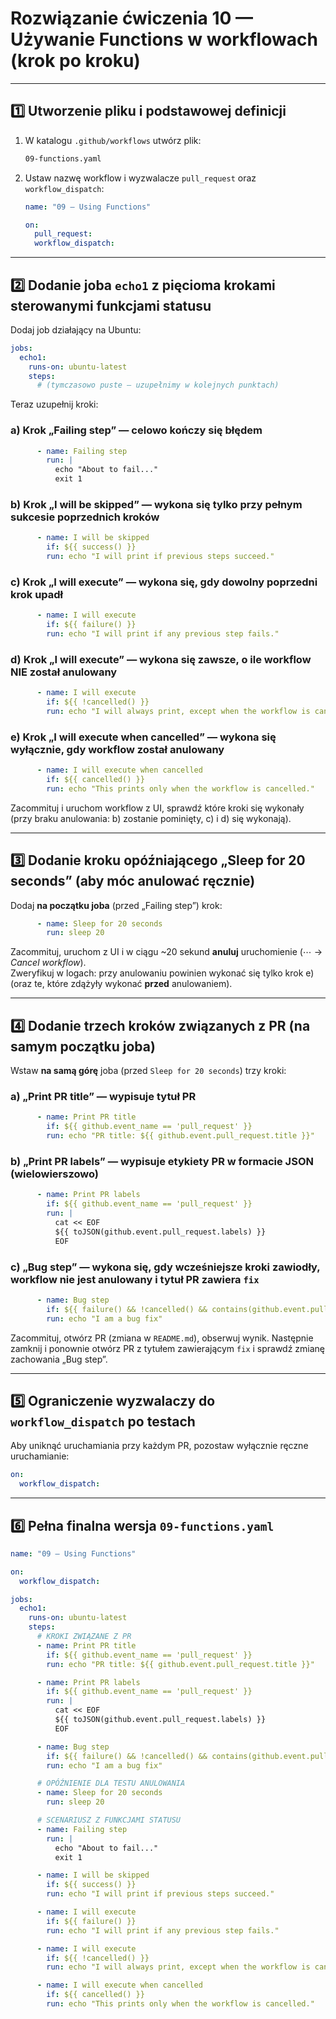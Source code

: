 # Rozwiązanie ćwiczenia 10 — Używanie Functions w workflowach (krok po kroku)

---

## 1️⃣ Utworzenie pliku i podstawowej definicji

1. W katalogu `.github/workflows` utwórz plik:
   ```bash
   09-functions.yaml
   ```
2. Ustaw nazwę workflow i wyzwalacze `pull_request` oraz `workflow_dispatch`:
   ```yaml
   name: "09 – Using Functions"

   on:
     pull_request:
     workflow_dispatch:
   ```

---

## 2️⃣ Dodanie joba `echo1` z pięcioma krokami sterowanymi funkcjami statusu

Dodaj job działający na Ubuntu:

```yaml
jobs:
  echo1:
    runs-on: ubuntu-latest
    steps:
      # (tymczasowo puste – uzupełnimy w kolejnych punktach)
```
Teraz uzupełnij kroki:

### a) Krok „Failing step” — celowo kończy się błędem
```yaml
      - name: Failing step
        run: |
          echo "About to fail..."
          exit 1
```

### b) Krok „I will be skipped” — wykona się tylko przy pełnym sukcesie poprzednich kroków
```yaml
      - name: I will be skipped
        if: ${{ success() }}
        run: echo "I will print if previous steps succeed."
```

### c) Krok „I will execute” — wykona się, gdy dowolny poprzedni krok upadł
```yaml
      - name: I will execute
        if: ${{ failure() }}
        run: echo "I will print if any previous step fails."
```

### d) Krok „I will execute” — wykona się zawsze, o ile workflow NIE został anulowany
```yaml
      - name: I will execute
        if: ${{ !cancelled() }}
        run: echo "I will always print, except when the workflow is cancelled."
```

### e) Krok „I will execute when cancelled” — wykona się wyłącznie, gdy workflow został anulowany
```yaml
      - name: I will execute when cancelled
        if: ${{ cancelled() }}
        run: echo "This prints only when the workflow is cancelled."
```

Zacommituj i uruchom workflow z UI, sprawdź które kroki się wykonały (przy braku anulowania: b) zostanie pominięty, c) i d) się wykonają).

---

## 3️⃣ Dodanie kroku opóźniającego „Sleep for 20 seconds” (aby móc anulować ręcznie)

Dodaj **na początku joba** (przed „Failing step”) krok:

```yaml
      - name: Sleep for 20 seconds
        run: sleep 20
```

Zacommituj, uruchom z UI i w ciągu ~20 sekund **anuluj** uruchomienie (⋯ → *Cancel workflow*).  
Zweryfikuj w logach: przy anulowaniu powinien wykonać się tylko krok e) (oraz te, które zdążyły wykonać **przed** anulowaniem).

---

## 4️⃣ Dodanie trzech kroków związanych z PR (na samym początku joba)

Wstaw **na samą górę** joba (przed `Sleep for 20 seconds`) trzy kroki:

### a) „Print PR title” — wypisuje tytuł PR
```yaml
      - name: Print PR title
        if: ${{ github.event_name == 'pull_request' }}
        run: echo "PR title: ${{ github.event.pull_request.title }}"
```

### b) „Print PR labels” — wypisuje etykiety PR w formacie JSON (wielowierszowo)
```yaml
      - name: Print PR labels
        if: ${{ github.event_name == 'pull_request' }}
        run: |
          cat << EOF
          ${{ toJSON(github.event.pull_request.labels) }}
          EOF
```

### c) „Bug step” — wykona się, gdy **wcześniejsze kroki zawiodły**, workflow nie jest anulowany **i** tytuł PR zawiera `fix`
```yaml
      - name: Bug step
        if: ${{ failure() && !cancelled() && contains(github.event.pull_request.title, 'fix') }}
        run: echo "I am a bug fix"
```

Zacommituj, otwórz PR (zmiana w `README.md`), obserwuj wynik. Następnie zamknij i ponownie otwórz PR z tytułem zawierającym `fix` i sprawdź zmianę zachowania „Bug step”.

---

## 5️⃣ Ograniczenie wyzwalaczy do `workflow_dispatch` po testach

Aby uniknąć uruchamiania przy każdym PR, pozostaw wyłącznie ręczne uruchamianie:

```yaml
on:
  workflow_dispatch:
```

---

## 6️⃣ Pełna finalna wersja `09-functions.yaml`

```yaml
name: "09 – Using Functions"

on:
  workflow_dispatch:

jobs:
  echo1:
    runs-on: ubuntu-latest
    steps:
      # KROKI ZWIĄZANE Z PR
      - name: Print PR title
        if: ${{ github.event_name == 'pull_request' }}
        run: echo "PR title: ${{ github.event.pull_request.title }}"

      - name: Print PR labels
        if: ${{ github.event_name == 'pull_request' }}
        run: |
          cat << EOF
          ${{ toJSON(github.event.pull_request.labels) }}
          EOF

      - name: Bug step
        if: ${{ failure() && !cancelled() && contains(github.event.pull_request.title, 'fix') }}
        run: echo "I am a bug fix"

      # OPÓŹNIENIE DLA TESTU ANULOWANIA
      - name: Sleep for 20 seconds
        run: sleep 20

      # SCENARIUSZ Z FUNKCJAMI STATUSU
      - name: Failing step
        run: |
          echo "About to fail..."
          exit 1

      - name: I will be skipped
        if: ${{ success() }}
        run: echo "I will print if previous steps succeed."

      - name: I will execute
        if: ${{ failure() }}
        run: echo "I will print if any previous step fails."

      - name: I will execute
        if: ${{ !cancelled() }}
        run: echo "I will always print, except when the workflow is cancelled."

      - name: I will execute when cancelled
        if: ${{ cancelled() }}
        run: echo "This prints only when the workflow is cancelled."
```
